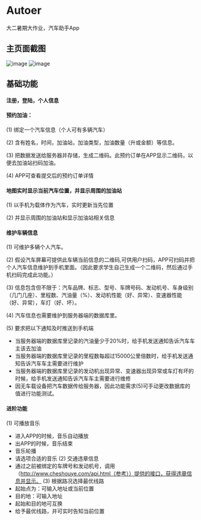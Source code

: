 # Autoer

大二暑期大作业，汽车助手App

## 主页面截图
![image](http://o9oomuync.bkt.clouddn.com/autoer%E5%9B%BE%E7%89%871.png)
![image](http://o9oomuync.bkt.clouddn.com/autoer%E5%9B%BE%E7%89%872.png)
## 基础功能

#### 注册，登陆，个人信息

#### 预约加油：

(1)	绑定一个汽车信息（个人可有多辆汽车）

(2)	含有姓名，时间，加油站，加油类型，加油数量（升或金额）等信息。

(3)	把数据发送给服务器并存储，生成二维码。此预约订单在APP显示二维码，以便去加油站扫码加油。

(4)	APP可查看提交后的预约订单详情

#### 地图实时显示当前汽车位置，并显示周围的加油站

(1)	以手机为载体作为汽车，实时更新当先位置

(2)	并显示周围的加油站和显示加油站相关信息

#### 维护车辆信息

(1)	可维护多辆个人汽车。

(2)	假设汽车屏幕可提供此车辆当前信息的二维码,可供用户扫码，APP可扫码并把个人汽车信息维护到手机里面。（因此要求学生自己生成一个二维码，然后通过手机扫码完成此功能。）

(3)	信息包含但不限于：汽车品牌、标志、型号、车牌号码、发动机号、车身级别（几门几座）、里程数、汽油量（%）、发动机性能（好、异常）、变速器性能（好、异常），车灯（好、坏）。

(4)	汽车信息也需要维护到服务器端的数据库里。

(5)	要求把以下通知及时推送到手机端
* 当服务器端的数据库里记录的汽油量少于20%时，给手机发送通知告诉汽车车主该去加油
* 当服务器端的数据库里记录的里程数每超过15000公里倍数时，给手机发送通知告诉汽车车主需要进行维护
* 当服务器端的数据库里记录的发动机出现异常、变速器出现异常或车灯有坏的时候，给手机发送通知告诉汽车车主需要进行维修
* 因无车载设备把汽车数据传给服务器，因此功能需求(5)可手动更改数据库的值进行功能测试。

#### 进阶功能
(1)	可播放音乐
* 进入APP的时候，音乐自动播放
* 出APP的时候，音乐结束
* 音乐轮播
* 请选项合适的音乐
(2)	交通违章信息
* 通过之前被绑定的车牌号和发动机号，调用（http://www.cheshouye.com/api.html（参考））提供的接口，获得违章信息并显示。
(3)	根据路况选择最优线路
* 起始点为：可输入地址或当前位置
*	目的地：可输入地址
*	起始和目的地可互换
*	给予最优线路，并可实时告知当前位置


